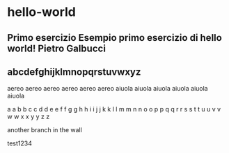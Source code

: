 # hello-world
Primo esercizio
Esempio primo esercizio di hello world!
Pietro Galbucci
-
abcdefghijklmnopqrstuvwxyz
- 

aereo aereo aereo aereo aereo aereo
aiuola aiuola aiuola aiuola aiuola aiuola

a a b b c c d d e e f f g g h h i i j j k k l l m m n n o o p p q q r r s s t t u u v v w w x x y y z z

another branch in the wall


test1234